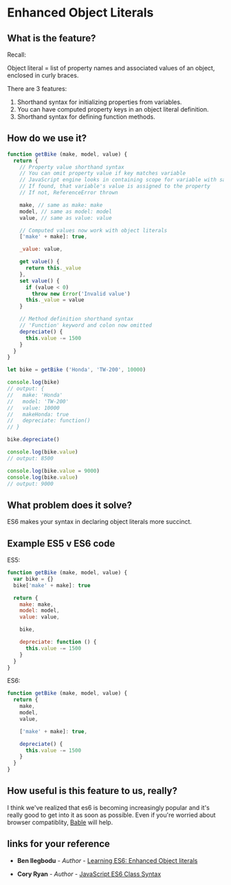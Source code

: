 # Enhanced Object Literals

## What is the feature?

Recall:

Object literal = list of property names and associated values of an object, enclosed in curly braces.

There are 3 features:

1. Shorthand syntax for initializing properties from variables.
2. You can have computed property keys in an object literal definition.
3. Shorthand syntax for defining function methods.

## How do we use it?

```js
function getBike (make, model, value) {
  return {
    // Property value shorthand syntax
    // You can omit property value if key matches variable
    // JavaScript engine looks in containing scope for variable with same name
    // If found, that variable's value is assigned to the property
    // If not, ReferenceError thrown

    make, // same as make: make
    model, // same as model: model
    value, // same as value: value

    // Computed values now work with object literals
    ['make' + make]: true,

    _value: value,

    get value() {
      return this._value
    },
    set value() {
      if (value < 0)
        throw new Error('Invalid value')
      this._value = value
    }

    // Method definition shorthand syntax
    // 'Function' keyword and colon now omitted
    depreciate() {
      this.value -= 1500
    }
  }
}

let bike = getBike ('Honda', 'TW-200', 10000)

console.log(bike)
// output: {
//   make: 'Honda'
//   model: 'TW-200'
//   value: 10000
//   makeHonda: true
//   depreciate: function()
// }

bike.depreciate()

console.log(bike.value)
// output: 8500

console.log(bike.value = 9000)
console.log(bike.value)
// output: 9000
```

## What problem does it solve?

ES6 makes your syntax in declaring object literals more succinct.

## Example ES5 v ES6 code

ES5:
```js
function getBike (make, model, value) {
  var bike = {}
  bike['make' + make]: true

  return {
    make: make,
    model: model,
    value: value,

    bike,

    depreciate: function () {
      this.value -= 1500
    }
  }
}
```
ES6:
```js
function getBike (make, model, value) {
  return {
    make,
    model,
    value,

    ['make' + make]: true,

    depreciate() {
      this.value -= 1500
    }
  }
}
```
## How useful is this feature to us, really?

I think we've realized that es6 is becoming increasingly popular and it's really good to get into it as soon as possible. Even if you're worried about browser compatiblity, [Bable](https://babeljs.io/) will help.

## links for your reference

* **Ben Ilegbodu** - *Author* - [Learning ES6: Enhanced Object literals](http://www.benmvp.com/learning-es6-enhanced-object-literals/)

* **Cory Ryan** - *Author* - [JavaScript ES6 Class Syntax](https://coryrylan.com/blog/javascript-es6-class-syntax)
